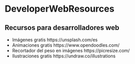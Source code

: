 <h1>DeveloperWebResources</h1>
<h2>Recursos para desarrolladores web</h2>
<ul>
  <li>Imágenes gratis https://unsplash.com/es</li>
  <li>Animaciones gratis https://www.opendoodles.com/</li>
  <li>Recortador del peso en imágenes https://picresize.com/</li>
  <li>Ilustraciones gratis https://undraw.co/illustrations</li>
</ul>
